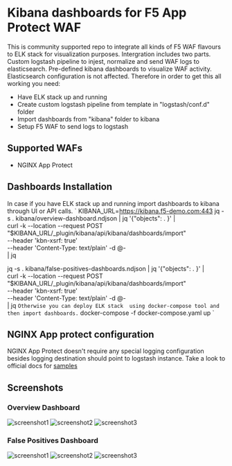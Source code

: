 # Kibana dashboards for F5 App Protect WAF
This is community supported repo to integrate all kinds of F5 WAF flavours to ELK stack for visualization purposes.
Intergration includes two parts. Custom logstash pipeline to injest, normalize and send WAF logs to elasticsearch. Pre-defined kibana dashboards to visualize WAF activity. Elasticsearch configuration is not affected.
Therefore in order to get this all working you need:
* Have ELK stack up and running
* Create custom logstash pipeline from template in "logstash/conf.d" folder
* Import dashboards from "kibana" folder to kibana
* Setup F5 WAF to send logs to logstash
## Supported WAFs
* NGINX App Protect
## Dashboards Installation
In case if you have ELK stack up and running  import dashboards to kibana through UI or API calls.
`
KIBANA_URL=https://kibana.f5-demo.com:443
jq -s . kibana/overview-dashboard.ndjson | jq '{"objects": . }' | \
curl -k --location --request POST "$KIBANA_URL/_plugin/kibana/api/kibana/dashboards/import" \
    --header 'kbn-xsrf: true' \
    --header 'Content-Type: text/plain' -d @- \
    | jq

jq -s . kibana/false-positives-dashboards.ndjson | jq '{"objects": . }' | \
curl -k --location --request POST "$KIBANA_URL/_plugin/kibana/api/kibana/dashboards/import" \
    --header 'kbn-xsrf: true' \
    --header 'Content-Type: text/plain' -d @- \
    | jq
`
Otherwise you can deploy ELK stack  using docker-compose tool and then import dashboards.
`
docker-compose -f docker-compose.yaml up
`
## NGINX App protect configuration
NGINX App Protect doesn't require any special logging configuration besides logging destination should point to logstash instance. Take a look to official docs for [samples](https://docs.nginx.com/nginx-app-protect/admin-guide/#centos-7-4-installation)
## Screenshots
### Overview Dashboard
![screenshot1](https://user-images.githubusercontent.com/23067500/72393114-c7c25080-36e6-11ea-81c4-655f4c936476.png)
![screenshot2](https://user-images.githubusercontent.com/23067500/72392972-4cf93580-36e6-11ea-8392-1b80d59b8276.png)
![screenshot3](https://user-images.githubusercontent.com/23067500/72392979-4ff42600-36e6-11ea-9cb9-22b8ba737de0.png)
### False Positives Dashboard
![screenshot1](https://user-images.githubusercontent.com/23067500/81446488-d6b68e00-912f-11ea-9f60-0821c2010e46.png)
![screenshot2](https://user-images.githubusercontent.com/23067500/81446490-d918e800-912f-11ea-9223-a3cf7818cdcf.png)
![screenshot3](https://user-images.githubusercontent.com/23067500/81446492-dae2ab80-912f-11ea-94a2-e99fd7423883.png)

